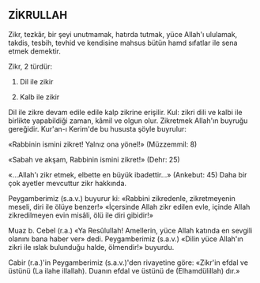 ## ZİKRULLAH

Zikr, tezkâr, bir şeyi unutmamak, hatırda tut­mak, yüce Allah'ı ululamak, takdis, tesbih, tevhid ve kendisine mahsus bütün hamd sıfatlar ile sena etmek demektir.

Zikr, 2 türdür:

1) Dil ile zikir

2) Kalb ile zikir

Dil ile zikre devam edile edile kalp zikrine erişilir. Kul: zikri dili ve kalbi ile birlikte yapabildiği zaman, kâmil ve olgun olur. Zikret­mek Allah'ın buyruğu gereğidir. Kur'an-ı Kerim'de bu hususta şöyle buyrulur:

«Rabbinin ismini zikret! Yalnız ona yönel!» (Müzzemmil: 8)

«Sabah ve akşam, Rabbinin ismini zikret!» (Dehr: 25)

«...Allah'ı zikr etmek, elbette en büyük iba­dettir...» (Ankebut: 45) Daha bir çok ayetler mev­cuttur zikr hakkında.

Peygamberimiz (s.a.v.) buyurur ki: «Rabbini zikredenle, zikretmeyenin meseli, diri ile ölüye ben­zer!» «İçersinde Allah zikr edilen evle, içinde Al­lah zikredilmeyen evin misâli, ölü ile diri gibidir!»

Muaz b. Cebel (r.a.) «Ya Resûlullah! Amellerin, yüce Allah katında en sevgili olanını bana ha­ber ver» dedi. Peygamberimiz (s.a.v.) «Dilin yüce Al­lah'ın zikri ile ıslak bulunduğu halde, ölmendir!» buyurdu.

Cabir (r.a.)'in Peygamberimiz (s.a.v.)'den ri­vayetine göre: «Zikr'in efdal ve üstünü (La ilahe illallah). Duanın efdal ve üstünü de (Elhamdülillah) dır.»
